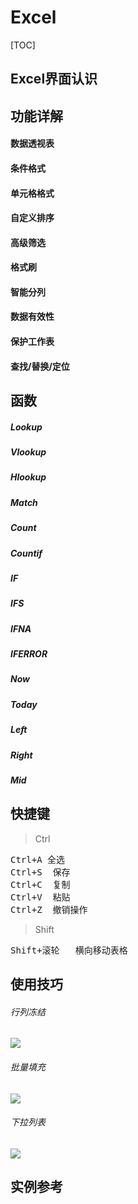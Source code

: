 # Excel

[TOC]







## Excel界面认识



## 功能详解

#### 数据透视表

#### 条件格式

#### 单元格格式

#### 自定义排序

#### 高级筛选

#### 格式刷

#### 智能分列

#### 数据有效性

#### 保护工作表

#### 查找/替换/定位





## 函数

##### Lookup

##### Vlookup

##### Hlookup

##### Match

##### Count

##### Countif

##### IF

##### IFS

##### IFNA

##### IFERROR

##### Now

##### Today

##### Left

##### Right

##### Mid





## 快捷键

> Ctrl

<pre>Ctrl+A	全选
Ctrl+S	保存
Ctrl+C	复制
Ctrl+V	粘贴
Ctrl+Z	撤销操作
</pre>



> Shift

<pre>Shift+滚轮	横向移动表格</pre>





## 使用技巧

###### 行列冻结

![](/Users/ace/Documents/GitHub/Niobox.github.io/images/gif/行列冻结.gif)



###### 批量填充

![](/Users/ace/Documents/GitHub/Niobox.github.io/images/gif/批量填充.gif)

###### 下拉列表

![](/Users/ace/Documents/GitHub/Niobox.github.io/images/gif/下拉列表.gif)

## 实例参考

